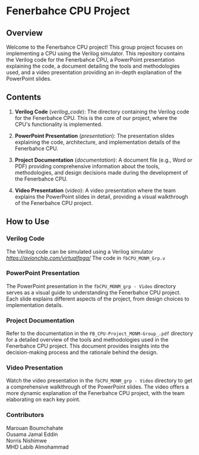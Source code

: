 # Fenerbahce CPU Project

## Overview

Welcome to the Fenerbahce CPU project! This group project focuses on implementing a CPU using the Verilog simulator. This repository contains the Verilog code for the Fenerbahce CPU, a PowerPoint presentation explaining the code, a document detailing the tools and methodologies used, and a video presentation providing an in-depth explanation of the PowerPoint slides.

## Contents

1. **Verilog Code** (*verilog_code*): The directory containing the Verilog code for the Fenerbahce CPU. This is the core of our project, where the CPU's functionality is implemented.

2. **PowerPoint Presentation** (*presentation*): The presentation slides explaining the code, architecture, and implementation details of the Fenerbahce CPU.

3. **Project Documentation** (*documentation*): A document file (e.g., Word or PDF) providing comprehensive information about the tools, methodologies, and design decisions made during the development of the Fenerbahce CPU.

4. **Video Presentation** (*video*): A video presentation where the team explains the PowerPoint slides in detail, providing a visual walkthrough of the Fenerbahce CPU project.

## How to Use

### Verilog Code

The Verilog code can be simulated using a Verilog simulator *https://avionchip.com/virtualfpga/*
The code in `fbCPU_MONM_Grp.v`

### PowerPoint Presentation

The PowerPoint presentation in the `fbCPU_MONM_grp - Video` directory serves as a visual guide to understanding the Fenerbahce CPU project. Each slide explains different aspects of the project, from design choices to implementation details.

### Project Documentation

Refer to the documentation in the `FB_CPU-Project_MONM-Group_.pdf` directory for a detailed overview of the tools and methodologies used in the Fenerbahce CPU project. This document provides insights into the decision-making process and the rationale behind the design.

### Video Presentation

Watch the video presentation in the `fbCPU_MONM_grp - Video` directory to get a comprehensive walkthrough of the PowerPoint slides. The video offers a more dynamic explanation of the Fenerbahce CPU project, with the team elaborating on each key point.

### Contributors
Marouan Boumchahate<br>
Ousama Jamal Eddin<br>
Norris Nishimwe<br>
MHD Labib Almohammad<br>
